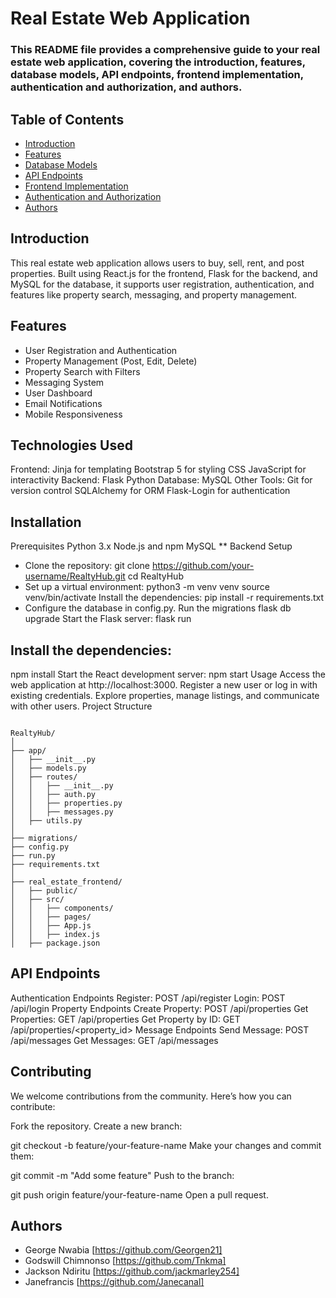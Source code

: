 # Real Estate Web Application 


### This README file provides a comprehensive guide to your real estate web application, covering the introduction, features, database models, API endpoints, frontend implementation, authentication and authorization, and authors.

## Table of Contents
- [Introduction](#introduction)
- [Features](#features)
- [Database Models](#database-models)
- [API Endpoints](#api-endpoints)
- [Frontend Implementation](#frontend-implementation)
- [Authentication and Authorization](#authentication-and-authorization)
- [Authors](#authors)

## Introduction
This real estate web application allows users to buy, sell, rent, and post properties. Built using React.js for the frontend, Flask for the backend, and MySQL for the database, it supports user registration, authentication, and features like property search, messaging, and property management.

## Features
- User Registration and Authentication
- Property Management (Post, Edit, Delete)
- Property Search with Filters
- Messaging System
- User Dashboard
- Email Notifications
- Mobile Responsiveness
## Technologies Used
Frontend:
Jinja for templating
Bootstrap 5 for styling
CSS
JavaScript for interactivity
Backend:
Flask
Python
Database:
MySQL
Other Tools:
Git for version control
SQLAlchemy for ORM
Flask-Login for authentication
## Installation
Prerequisites
Python 3.x
Node.js and npm
MySQL
** Backend Setup
* Clone the repository:
git clone https://github.com/your-username/RealtyHub.git
cd RealtyHub
* Set up a virtual environment:
python3 -m venv venv
source venv/bin/activate
Install the dependencies:
pip install -r requirements.txt
* Configure the database in config.py.
Run the migrations
flask db upgrade
Start the Flask server:
flask run

## Install the dependencies:
npm install
Start the React development server:
npm start
Usage
Access the web application at http://localhost:3000.
Register a new user or log in with existing credentials.
Explore properties, manage listings, and communicate with other users.
Project Structure
```arduino

RealtyHub/
│
├── app/
│   ├── __init__.py
│   ├── models.py
│   ├── routes/
│   │   ├── __init__.py
│   │   ├── auth.py
│   │   ├── properties.py
│   │   ├── messages.py
│   ├── utils.py
│
├── migrations/
├── config.py
├── run.py
├── requirements.txt
│
├── real_estate_frontend/
│   ├── public/
│   ├── src/
│   │   ├── components/
│   │   ├── pages/
│   │   ├── App.js
│   │   ├── index.js
│   ├── package.json
```
## API Endpoints
Authentication Endpoints
Register: POST /api/register
Login: POST /api/login
Property Endpoints
Create Property: POST /api/properties
Get Properties: GET /api/properties
Get Property by ID: GET /api/properties/<property_id>
Message Endpoints
Send Message: POST /api/messages
Get Messages: GET /api/messages
## Contributing
We welcome contributions from the community. Here’s how you can contribute:

Fork the repository.
Create a new branch:

git checkout -b feature/your-feature-name
Make your changes and commit them:

git commit -m "Add some feature"
Push to the branch:

git push origin feature/your-feature-name
Open a pull request.
## Authors
- George Nwabia [https://github.com/Georgen21]
- Godswill Chimnonso [https://github.com/Tnkma]
- Jackson Ndiritu [https://github.com/jackmarley254]
- Janefrancis [https://github.com/Janecanal]
